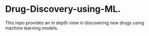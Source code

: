# Drug-Discovery-using-ML.
This repo provides an in depth view in discovering new drugs using machine learning models.
